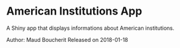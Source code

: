 # American Institutions App
A Shiny app that displays informations about American institutions.

Author: Maud Boucherit
Released on 2018-01-18
